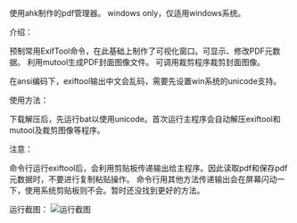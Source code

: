 使用ahk制作的pdf管理器。
windows only，仅适用windows系统。



介绍：

预制常用ExifTool命令，在此基础上制作了可视化窗口。可显示、修改PDF元数据。
利用mutool生成PDF封面图像文件。
可调用裁剪程序裁剪封面图像。

在ansi编码下，exiftool输出中文会乱码，需要先设置win系统的unicode支持。



使用方法：

下载解压后，先运行bat以使用unicode。首次运行主程序会自动解压exiftool和mutool及裁剪图像等程序。



注意：

命令行运行exiftool后，会利用剪贴板传递输出给主程序。因此读取pdf和保存pdf元数据时，不要进行复制粘贴操作。
命令行用其他方法传递输出会在屏幕闪动一下，使用系统剪贴板则不会。暂时还没找到更好的方法。



运行截图：
![运行截图](https://github.com/frenyou/PDF-Exif-manager/assets/101919925/84d24c12-9b6e-47f4-99a5-95b3c71a1644)
